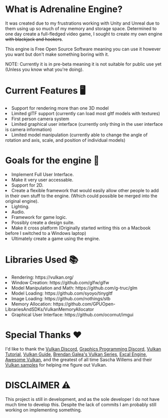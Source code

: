 # What is Adrenaline Engine?

It was created due to my frustrations working with Unity and Unreal due to them using up so much of my memory and storage space. Determined to one day create a full-fledged video game, I sought to create my own engine ~~with blackjack and hookers~~. 

This engine is Free Open Source Software meaning you can use it however you want but don't make something boring with it.

NOTE: Currently it is in pre-beta meaning it is not suitable for public use yet (Unless you know what you're doing).

# Current Features 🖥
<li> Support for rendering more than one 3D model </li>
<li> Limited glTF support (currently can load most gltf models with textures) </li>
<li> First person camera system </li>
<li> Limited graphical user interface (currently only thing in the user interface is camera information) </li>
<li> Limited model manipulation (currently able to change the angle of rotation and axis, scale, and position of individual models) </li>

# Goals for the engine 🥅
<li> Implement Full User Interface.  </li>
<li> Make it very user accessable. </li>
<li> Support for 2D. </li>
<li> Create a flexible framework that would easily allow other people to add in their own stuff to the engine. (Which could possible be merged into the original engine). </li>
<li> Lighting. </li>
<li> Audio. </li>
<li> Framework for game logic. </li>
<li> Possibly create a design suite. </li>
<li> Make it cross platform (Originally started writing this on a Macbook before I switched to a Windows laptop) </li>
<li> Ultimately create a game using the engine. </li>

# Libraries Used 📚
<li> Rendering: https://vulkan.org/ </li>
<li> Window Creation: https://github.com/glfw/glfw </li> 
<li> Model Manipulation and Math: https://github.com/g-truc/glm </li>
<li> Model Loading: https://github.com/syoyo/tinygltf </li>
<li> Image Loading: https://github.com/nothings/stb </li>
<li> Memory Allocation: https://github.com/GPUOpen-LibrariesAndSDKs/VulkanMemoryAllocator </li>
<li> Graphical User Interface: https://github.com/ocornut/imgui </li>

# Special Thanks ❤
I'd like to thank the [Vulkan Discord](https://discord.gg/vulkan), [Graphics Programming Discord](https://discord.gg/6mgNGk7), [Vulkan Tutorial](https://vulkan-tutorial.com), [Vulkan Guide](https://vkguide.dev), [Brendan Galea's Vulkan Series](https://www.youtube.com/watch?v=Y9U9IE0gVHA&list=PL8327DO66nu9qYVKLDmdLW_84-yE4auCR), [Excal Engine](https://github.com/LiamHz/Excal), [Awesome Vulkan](https://github.com/vinjn/awesome-vulkan), and the greatest of all time Sascha Willems and their [Vulkan samples](https://github.com/SaschaWillems/Vulkan/tree/master/examples) for helping me figure out Vulkan.

# DISCLAIMER ⚠

This project is still in development, and as the sole developer I do not have much time to develop this.
Despite the lack of commits I am probably still working on implementing something.